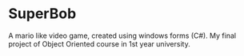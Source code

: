 # SuperBob
A mario like video game, created using windows forms (C#).  My final project of Object Oriented course in 1st year university.
